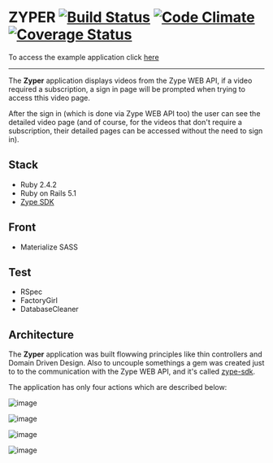 # ZYPER [![Build Status](https://travis-ci.org/lucasmedeirosleite/zyper.svg?branch=master)](https://travis-ci.org/lucasmedeirosleite/zyper) [![Code Climate](https://codeclimate.com/github/lucasmedeirosleite/zyper/badges/gpa.svg)](https://codeclimate.com/github/lucasmedeirosleite/zyper) [![Coverage Status](https://coveralls.io/repos/github/lucasmedeirosleite/zyper/badge.svg?branch=master)](https://coveralls.io/github/lucasmedeirosleite/zyper?branch=master)

To access the example application click [here](https://zyper.herokuapp.com)

---

The **Zyper** application displays videos from the Zype WEB API, if a video required a subscription,
a sign in page will be prompted when trying to access tthis video page.

After the sign in (which is done via Zype WEB API too) the user can see the detailed video page (and of course, for the videos that don't require a subscription, their detailed pages can be accessed without the need to sign in).

## Stack

- Ruby 2.4.2
- Ruby on Rails 5.1
- [Zype SDK](https://github.com/lucasmedeirosleite/zype-sdk)

## Front

- Materialize SASS

## Test

- RSpec
- FactoryGirl
- DatabaseCleaner


## Architecture

The **Zyper** application was built flowwing principles like thin controllers and Domain Driven Design.
Also to uncouple somethings a gem was created just to to the communication with the Zype WEB API, and it's called [zype-sdk](https://github.com/lucasmedeirosleite/zype-sdk).

The application has only four actions which are described below:
 
 ![image](https://1drv.ms/i/s!Ag2ZMWdqyG2ghIA-RoSYuUQeU51BRQ)
 
 ![image](https://1drv.ms/i/s!Ag2ZMWdqyG2ghIBAoGQA1nvL3Otm-Q)
 
 ![image](https://1drv.ms/i/s!Ag2ZMWdqyG2ghIA_6pC9fZSQwFEtwQ)
 
 ![image](https://1drv.ms/i/s!Ag2ZMWdqyG2ghIBBurVENTa499tq9g)
 
 